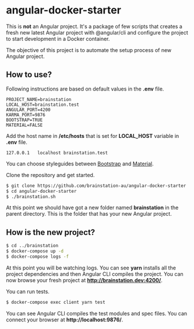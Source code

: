 # angular-docker-starter
This is **not** an Angular project. It's a package of few scripts that creates a fresh new latest Angular project 
with @angular/cli and configure the project to start development in a Docker container.

The objective of this project is to automate the setup process of new Angular project.

## How to use?

Following instructions are based on default values in the **.env** file.
```text
PROJECT_NAME=brainstation
LOCAL_HOST=brainstation.test
ANGULAR_PORT=4200
KARMA_PORT=9876
BOOTSTRAP=TRUE
MATERIAL=FALSE
```

Add the host name in **/etc/hosts** that is set for **LOCAL_HOST** variable in **.env** file.
```text
127.0.0.1	localhost brainstation.test
```

You can choose styleguides between [Bootstrap](http://getbootstrap.com/) and [Material](https://material.angular.io/).

Clone the repository and get started.
```bash
$ git clone https://github.com/brainstation-au/angular-docker-starter
$ cd angular-docker-starter
$ ./brainstation.sh
```

At this point we should have got a new folder named **brainstation** in the parent directory. 
This is the folder that has your new Angular project.

## How is the new project?
```bash
$ cd ../brainstation
$ docker-compose up -d
$ docker-compose logs -f
```
At this point you will be watching logs. You can see **yarn** installs all the project dependencies and then Angular
CLI compiles the project. You can now browse your fresh project at **http://brainstation.dev:4200/**.

You can run tests.
```bash
$ docker-compose exec client yarn test
```
You can see Angular CLI compiles the test modules and spec files. You can connect your browser 
at **http://localhost:9876/**. 
